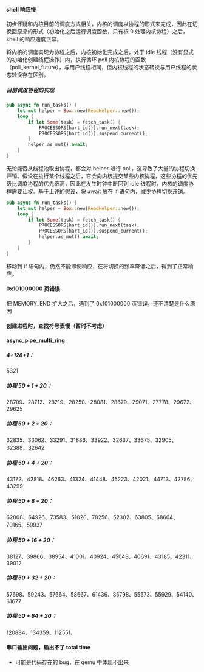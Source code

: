 #### shell 响应慢
初步怀疑和内核目前的调度方式相关，内核的调度以协程的形式来完成，因此在切换回原来的形式（初始化之后运行调度函数，只有核 0 处理内核协程）之后，shell 的响应速度正常。

将内核的调度实现为协程之后，内核初始化完成之后，处于 idle 线程（没有显式的初始化创建线程操作）内，执行循环 poll 内核协程的函数（poll_kernel_future），与用户线程相同，但内核线程的状态转换与用户线程的状态转换存在区别。

##### 目前调度协程的实现
```rust
pub async fn run_tasks() {
    let mut helper = Box::new(ReadHelper::new());
    loop {
        if let Some(task) = fetch_task() {
            PROCESSORS[hart_id()].run_next(task);
            PROCESSORS[hart_id()].suspend_current();
        }
		helper.as_mut().await;
    }
}
```
无论能否从线程池取出协程，都会对 helper 进行 poll，这导致了大量的协程切换开销。假设在执行某个线程之后，它会向内核提交某些内核协程，这些协程的优先级比调度协程的优先级高，因此在发生时钟中断回到 idle 线程时，内核的调度协程需要让权。基于上述的假设，将 await 放在 if 语句内，减少协程切换开销。
```rust
pub async fn run_tasks() {
    let mut helper = Box::new(ReadHelper::new());
    loop {
        if let Some(task) = fetch_task() {
            PROCESSORS[hart_id()].run_next(task);
            PROCESSORS[hart_id()].suspend_current();
			helper.as_mut().await;
        }
    }
}
```

移动到 if 语句内，仍然不能即使响应，在将切换的频率降低之后，得到了正常响应。

#### 0x101000000 页错误

把 MEMORY_END 扩大之后，遇到了 0x101000000 页错误，还不清楚是什么原因

#### 创建进程时，查找符号表慢（暂时不考虑）



#### async_pipe_multi_ring
##### 4+128+1：
5321


##### 协程 50 + 1 + 20：
28709、28713、28219、28250、28081、28679、29071、27778、29672、29625

##### 协程 50 + 2 + 20：
32835、33062、33291、31886、33922、32637、33675、32905、32388、32642

##### 协程 50 + 4 + 20：
43172、42818、46263、41324、41448、45223、42021、44713、42786、43299

##### 协程 50 + 8 + 20：
62008、64926、73583、51020、78256、52302、63805、68604、70165、59937

##### 协程 50 + 16 + 20：
38127、39866、38954、41001、40924、45048、40691、43185、42311、39012

##### 协程 50 + 32 + 20：
57698、59243、57664、58667、61436、85798、55573、55929、54140、61677

##### 协程 50 + 64 + 20：
120884、134359、112551、



#### 串口输出问题，输出不了 total time
- 可能是代码存在的 bug，在 qemu 中体现不出来